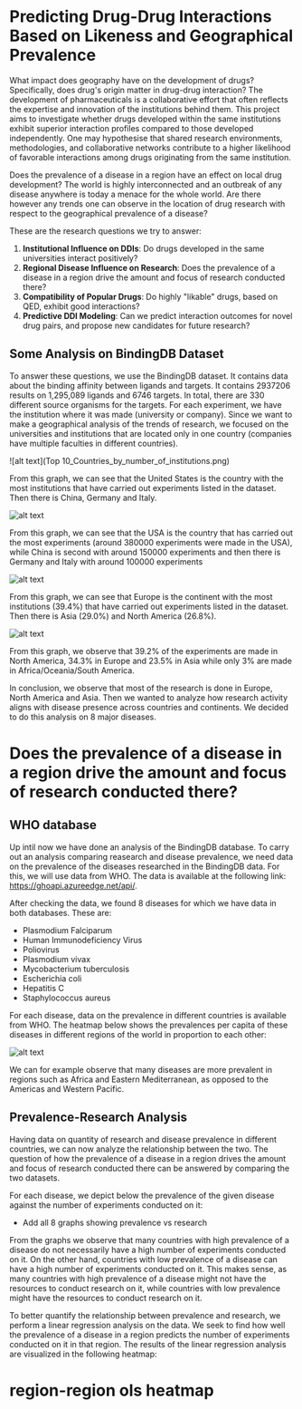 # Predicting Drug-Drug Interactions Based on Likeness and Geographical Prevalence

 What impact does geography have on the development of drugs? Specifically, does drug's origin matter in drug-drug interaction? The development of pharmaceuticals is a collaborative effort that often reflects the expertise and innovation of the institutions behind them. This project aims to investigate whether drugs developed within the same institutions exhibit superior interaction profiles compared to those developed independently. One may hypothesise that shared research environments, methodologies, and collaborative networks contribute to a higher likelihood of favorable interactions among drugs originating from the same institution.

 Does the prevalence of a disease in a region have an effect on local drug development? The world is highly interconnected and an outbreak of any disease anywhere is today a menace for the whole world. Are there however any trends one can observe in the location of drug research with respect to the geographical prevalence of a disease?

These are the research questions we try to answer:
1. **Institutional Influence on DDIs**: Do drugs developed in the same universities interact positively?
2. **Regional Disease Influence on Research**: Does the prevalence of a disease in a region drive the amount and focus of research conducted there?  
3. **Compatibility of Popular Drugs**: Do highly "likable" drugs, based on QED, exhibit good interactions?
4. **Predictive DDI Modeling**: Can we predict interaction outcomes for novel drug pairs, and propose new candidates for future research?

## Some Analysis on BindingDB Dataset

 To answer these questions, we use the BindingDB dataset. It contains data about the binding affinity between ligands and targets. It contains 2937206 results on 1,295,089 ligands and 6746 targets. In total, there are 330 different source organisms for the targets. For each experiment, we have the institution where it was made (university or company). Since we want to make a geographical analysis of the trends of research, we focused on the universities and institutions that are located only in one country (companies have multiple faculties in different countries). 

![alt text](Top 10_Countries_by_number_of_institutions.png)

From this graph, we can see that the United States is the country with the most institutions that have carried out experiments listed in the dataset. Then there is China, Germany and Italy.

![alt text](Top_10_Countries_by_number_of_contributions.png)

From this graph, we can see that the USA is the country that has carried out the most experiments (around 380000 experiments were made in the USA), while China is second with around 150000 experiments and then there is Germany and Italy with around 100000 experiments

![alt text](Institutions_by_continent_pie_chart.png)

From this graph, we can see that Europe is the continent with the most institutions (39.4%) that have carried out experiments listed in the dataset. Then there is Asia (29.0%) and North America (26.8%).

![alt text](contributions_by_continent_pie_chart.png)

From this graph, we observe that 39.2% of the experiments are made in North America, 34.3% in Europe and 23.5% in Asia while only 3% are made in Africa/Oceania/South America.

In conclusion, we observe that most of the research is done in Europe, North America and Asia. Then we wanted to analyze how research activity aligns with disease presence across countries and continents. We decided to do this analysis on 8 major diseases.

# Does the prevalence of a disease in a region drive the amount and focus of research conducted there?

## WHO database
Up intil now we have done an analysis of the BindingDB database. To carry out an analysis comparing reasearch and disease prevalence, we need data on the prevalence of the diseases researched in the BindingDB data. For this, we will use data from WHO. The data is available at the following link: https://ghoapi.azureedge.net/api/.

After checking the data, we found 8 diseases for which we have data in both databases. These are:
 - Plasmodium Falciparum
 - Human Immunodeficiency Virus
 - Poliovirus
 - Plasmodium vivax
 - Mycobacterium tuberculosis
 - Escherichia coli
 - Hepatitis C
 - Staphylococcus aureus

For each disease, data on the prevalence in different countries is available from WHO. The heatmap below shows the prevalences per capita of these diseases in different regions of the world in proportion to each other:

![alt text](diseases_per_region.png)

We can for example observe that many diseases are more prevalent in regions such as Africa and Eastern Mediterranean, as opposed to the Americas and Western Pacific.

## Prevalence-Research Analysis
Having data on quantity of research and disease prevalence in different countries, we can now analyze the relationship between the two. The question of how the prevalence of a disease in a region drives the amount and focus of research conducted there can be answered by comparing the two datasets.

For each disease, we depict below the prevalence of the given disease against the number of experiments conducted on it:

 - Add all 8 graphs showing prevalence vs research

From the graphs we observe that many countries with high prevalence of a disease do not necessarily have a high number of experiments conducted on it. On the other hand, countries with low prevalence of a disease can have a high number of experiments conducted on it. This makes sense, as many countries with high prevalence of a disease might not have the resources to conduct research on it, while countries with low prevalence might have the resources to conduct research on it.

To better quantify the relationship between prevalence and research, we perform a linear regression analysis on the data. We seek to find how well the prevalence of a disease in a region predicts the number of experiments conducted on it in that region. The results of the linear regression analysis are visualized in the following heatmap:

# region-region ols heatmap

